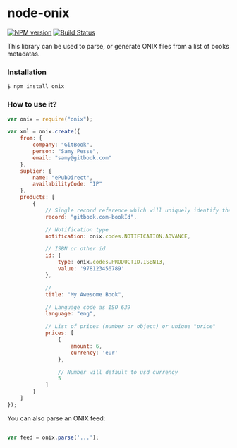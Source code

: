 # node-onix

[![NPM version](https://badge.fury.io/js/onix-builder.svg)](http://badge.fury.io/js/onix-builder)
[![Build Status](https://travis-ci.org/GitbookIO/onix-builder.png?branch=master)](https://travis-ci.org/GitbookIO/onix-builder)

This library can be used to parse, or generate ONIX files from a list of books metadatas.

### Installation

```
$ npm install onix
```

### How to use it?

```js
var onix = require("onix");

var xml = onix.create({
    from: {
        company: "GitBook",
        person: "Samy Pesse",
        email: "samy@gitbook.com"
    },
    suplier: {
        name: "ePubDirect",
        availabilityCode: "IP"
    },
    products: [
        {
            // Single record reference which will uniquely identify the product
            record: "gitbook.com-bookId",

            // Notification type
            notification: onix.codes.NOTIFICATION.ADVANCE,

            // ISBN or other id
            id: {
                type: onix.codes.PRODUCTID.ISBN13,
                value: '978123456789'
            },

            //
            title: "My Awesome Book",

            // Language code as ISO 639
            language: "eng",

            // List of prices (number or object) or unique "price"
            prices: [
                {
                    amount: 6,
                    currency: 'eur'
                },

                // Number will default to usd currency
                5
            ]
        }
    ]
});
```

You can also parse an ONIX feed:

```js

var feed = onix.parse('...');
```

